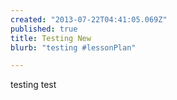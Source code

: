 ```yaml
---
created: "2013-07-22T04:41:05.069Z"
published: true
title: Testing New
blurb: "testing #lessonPlan"

---
```


testing test
